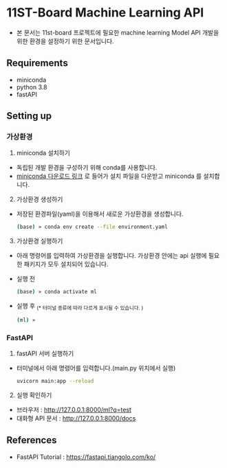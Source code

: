 # 11ST-Board Machine Learning API

- 본 문서는 11st-board 프로젝트에 필요한 machine learning Model API 개발을 위한 환경을 설정하기 위한 문서입니다.


## Requirements

- miniconda
- python 3.8
- fastAPI


## Setting up

### 가상환경

1.  miniconda 설치하기

- 독립된 개발 환경을 구성하기 위해 conda를 사용합니다. 
- [miniconda 다운로드 링크](https://docs.conda.io/en/latest/miniconda.html#) 로 들어가 설치 파일을 다운받고 miniconda 를 설치합니다.  
  
2. 가상환경 생성하기

- 저장된 환경파일(yaml)을 이용해서 새로운 가상환경을 생성합니다.  
  ``` zsh
  (base) » conda env create --file environment.yaml
  ```  

3. 가상환경 실행하기
   
- 아래 명령어를 입력하여 가상환경을 실행합니다. 가상환경 안에는 api 실행에 필요한 패키지가 모두 설치되어 있습니다.

- 실행 전
  ``` zsh
  (base) » conda activate ml
  ```

- 실행 후 <sub> (* 터미널 종류에 따라 다르게 표시될 수 있습니다. )</sub>
  ``` zsh
  (ml) » 
  ```


### FastAPI  
  
1. fastAPI 서버 실행하기  
- 터미널에서 아래 명령어를 입력합니다.(main.py 위치에서 실행)
  ``` zsh
  uvicorn main:app --reload
  ```
  
2. 실행 확인하기  
 - 브라우저 : http://127.0.0.1:8000/ml?q=test
 - 대화형 API 문서  : http://127.0.0.1:8000/docs


## References
- FastAPI Tutorial : https://fastapi.tiangolo.com/ko/